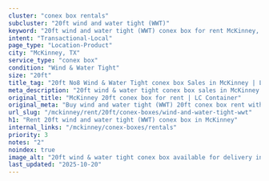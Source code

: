 ```yaml
---
cluster: "conex box rentals"
subcluster: "20ft wind and water tight (WWT)"
keyword: "20ft wind and water tight (WWT) conex box for rent McKinney, TX"
intent: "Transactional-Local"
page_type: "Location-Product"
city: "McKinney, TX"
service_type: "conex box"
condition: "Wind & Water Tight"
size: "20ft"
title_tag: "20ft No8 Wind & Water Tight conex box Sales in McKinney | LC Container"
meta_description: "20ft wind & water tight conex box sales in McKinney. Fast delivery, competitive pricing. Serving conex boxes area. Quote ID: 6CP. Call (214) 524-4168 for your free quote today."
original_title: "McKinney 20ft conex box for rent | LC Container"
original_meta: "Buy wind and water tight (WWT) 20ft conex box rent with local delivery in McKinney, TX. LC Container — local Since 2003. Request a fast quote today."
url_slug: "/mckinney/rent/20ft/conex-boxes/wind-and-water-tight-wwt"
h1: "Rent 20ft wind and water tight (WWT) conex box in McKinney"
internal_links: "/mckinney/conex-boxes/rentals"
priority: 3
notes: "2"
noindex: true
image_alt: "20ft wind & water tight conex box available for delivery in McKinney"
last_updated: "2025-10-20"
---
```


<!-- TODO: Add unique city/inventory copy, images, and internal links here. -->
